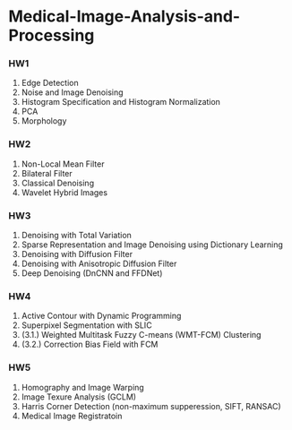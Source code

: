 # Medical-Image-Analysis-and-Processing

 ### HW1
   1. Edge Detection
   2. Noise and Image Denoising
   3. Histogram Specification and Histogram Normalization
   4. PCA
   5. Morphology

 ### HW2
   1. Non-Local Mean Filter
   2. Bilateral Filter
   3. Classical Denoising
   4. Wavelet Hybrid Images

 ### HW3
   1. Denoising with Total Variation
   2. Sparse Representation and Image Denoising using Dictionary Learning
   3. Denoising with Diffusion Filter
   4. Denoising with Anisotropic Diffusion Filter
   5. Deep Denoising (DnCNN and FFDNet)

 ### HW4
   1. Active Contour with Dynamic Programming
   2. Superpixel Segmentation with SLIC
   3. (3.1.) Weighted Multitask Fuzzy C-means (WMT-FCM) Clustering
   4. (3.2.) Correction Bias Field with FCM

 ### HW5
   1. Homography and Image Warping
   2. Image Texure Analysis (GCLM)
   3. Harris Corner Detection (non-maximum supperession, SIFT, RANSAC)
   4. Medical Image Registratoin
